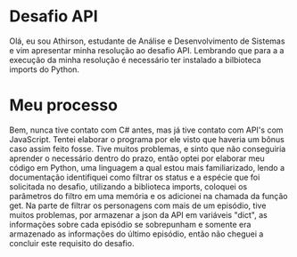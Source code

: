 # Desafio API

Olá, eu sou Athirson, estudante de Análise e Desenvolvimento de Sistemas e vim apresentar minha resolução ao desafio API. Lembrando que para a a execução da minha resolução é necessário ter instalado a bilbioteca imports do Python.

# Meu  processo

Bem, nunca tive contato com C# antes, mas já tive contato com API's com JavaScript. Tentei elaborar o programa por ele visto que haveria um bônus caso assim feito fosse. Tive muitos problemas, e sinto que não conseguiria aprender o necessário dentro do prazo, então optei por elaborar meu código em Python, uma linguagem a qual estou mais familiarizado, lendo a documentação identifiquei como filtrar os status e a espécie que foi solicitada no desafio, utilizando a biblioteca imports, coloquei os parâmetros do filtro em uma memória e os adicionei na chamada da função get. Na parte de filtrar os personagens com mais de um episódio, tive muitos problemas, por armazenar a json da API em variáveis "dict", as informações sobre cada episódio se sobrepunham e somente era armazenado as informações do último episódio, então não cheguei a concluir este requisito do desafio. 
